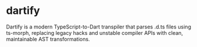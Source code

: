 # dartify
Dartify is a modern TypeScript-to-Dart transpiler that parses .d.ts files using ts-morph, replacing legacy hacks and unstable compiler APIs with clean, maintainable AST transformations.
